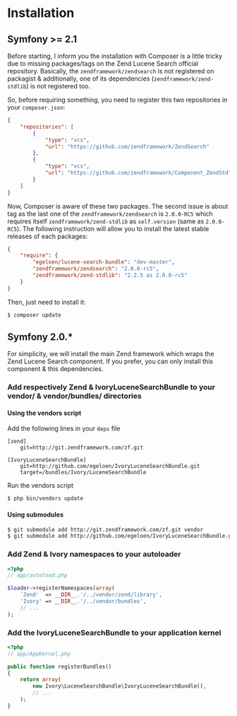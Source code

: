 # Installation

## Symfony >= 2.1

Before starting, I inform you the installation with Composer is a little tricky due to missing packages/tags on the
Zend Lucene Search official repository. Basically, the `zendframework/zendsearch` is not registered on packagist &
additionally, one of its dependencies (`zendframework/zend-stdlib`) is not registered too.

So, before requiring something, you need to register this two repositories in your `composer.json`:

``` json
{
    "repositories": [
        {
            "type": "vcs",
            "url": "https://github.com/zendframework/ZendSearch"
        },
        {
            "type": "vcs",
            "url": "https://github.com/zendframework/Component_ZendStdlib"
        }
    ]
}
```

Now, Composer is aware of these two packages. The second issue is about tag as the last one of the
`zendframework/zendsearch` is `2.0.0-RC5` which requires itself `zendframework/zend-stdlib` as `self.version`
(same as `2.0.0-RC5`). The following instruction will allow you to install the latest stable releases of each packages:

``` json
{
    "require": {
        "egeloen/lucene-search-bundle": "dev-master",
        "zendframework/zendsearch": "2.0.0-rc5",
        "zendframework/zend-stdlib": "2.2.5 as 2.0.0-rc5"
    }
}
```

Then, just need to install it:

``` bash
$ composer update
```

## Symfony 2.0.*

For simplicity, we will install the main Zend framework which wraps the Zend Lucene Search component. If you prefer,
you can only install this component & this dependencies.

### Add respectively Zend & IvoryLuceneSearchBundle to your vendor/ & vendor/bundles/ directories

#### Using the vendors script

Add the following lines in your ``deps`` file

```
[zend]
    git=http://git.zendframework.com/zf.git

[IvoryLuceneSearchBundle]
    git=http://github.com/egeloen/IvoryLuceneSearchBundle.git
    target=/bundles/Ivory/LuceneSearchBundle
```

Run the vendors script

``` bash
$ php bin/vendors update
```

#### Using submodules

``` bash
$ git submodule add http://git.zendframework.com/zf.git vendor
$ git submodule add http://github.com/egeloen/IvoryLuceneSearchBundle.git vendor/bundles/Ivory/LuceneSearchBundle
```

### Add Zend & Ivory namespaces to your autoloader

``` php
<?php
// app/autoload.php

$loader->registerNamespaces(array(
    'Zend'  => __DIR__.'/../vendor/zend/library',
    'Ivory' => __DIR__.'/../vendor/bundles',
    // ...
);
```

### Add the IvoryLuceneSearchBundle to your application kernel

``` php
<?php
// app/AppKernel.php

public function registerBundles()
{
    return array(
        new Ivory\LuceneSearchBundle\IvoryLuceneSearchBundle(),
        // ...
    );
}
```
